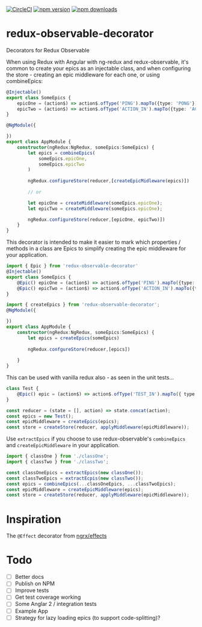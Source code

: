 [![CircleCI](https://circleci.com/gh/angular-redux/redux-observable-decorator/tree/master.svg?style=svg)](https://circleci.com/gh/angular-redux/redux-observable-decorator/tree/master)
[![npm version](https://img.shields.io/npm/v/redux-observable-decorator.svg)](https://www.npmjs.com/package/redux-observable-decorator)
[![npm downloads](https://img.shields.io/npm/dt/redux-observable-decorator.svg)](https://www.npmjs.com/package/redux-observable-decorator)

# redux-observable-decorator

Decorators for Redux Observable

When using Redux with Angular with ng-redux and redux-observable, it's common to create your epics as an injectable class, and when configuring the store - creating an epic middleware for each one, or using combineEpics:

```ts
@Injectable()
export class SomeEpics {
	epicOne = (action$) => action$.ofType('PING').mapTo({type: 'PONG'});
	epicTwo = (action$) => action$.ofType('ACTION_IN').mapTo({type: 'ACTION_OUT'});
}

@NgModule({

})
export class AppModule {
	constructor(ngRedux:NgRedux, someEpics:SomeEpics) {
		let epics = combineEpics(
			someEpics.epicOne,
			someEpics.epicTwo
		)
		
		ngRedux.configureStore(reducer,[createEpicMidleware(epics)])
		
		// or 

		let epicOne = createMiddleware(someEpics.epicOne);
		let epicTwo = createMiddleware(someEpics.epicOne);

		ngRedux.configureStore(reducer,[epicOne, epicTwo)])
	}
}
```

This decorator is intended to make it easier to mark which properties / methods in a class are Epics to simplify creating the epic middleware for your application.

```ts
import { Epic } from 'redux-observable-decorator'
@Injectable()
export class SomeEpics {
	@Epic() epicOne = (action$) => action$.ofType('PING').mapTo({type: 'PONG'});
	@Epic() epicTwo = (action$) => action$.ofType('ACTION_IN').mapTo({type: 'ACTION_OUT'});
}
```

```ts
import { createEpics } from 'redux-observable-decorator';
@NgModule({

})
export class AppModule {
	constructor(ngRedux:NgRedux, someEpics:SomeEpics) {
		let epics = createEpics(someEpics)
		
		ngRedux.confgureStore(reducer,[epics])
	
	}
}
```

This can be used with vanilla redux also - as seen in the unit tests...

```ts
class Test {
	@Epic() epic = (action$) => action$.ofType('TEST_IN').mapTo({ type: 'TEST_OUT' });
}

const reducer = (state = [], action) => state.concat(action);
const epics = new Test();
const epicMiddleware = createEpics(epics);
const store = createStore(reducer, applyMiddleware(epicMiddleware));
```

Use `extractEpics` if you choose to use redux-observable's `combineEpics` and `createEpicMiddleware` in your application.

```ts
import { classOne } from './classOne';
import { classTwo } from './classTwo';

const classOneEpics = extractEpics(new classOne());
const classTwoEpics = extractEcpis(new classTwo());
const epics = combineEpics(...classOneEpics, ...classTwoEpics);
const epicMiddleware = createEpicMiddleware(epics);
const store = createStore(reducer, applyMiddleware(epicMiddleware));
```

# Inspiration

The `@Effect` decorator from [ngrx/effects](https://github.com/ngrx/effects)

# Todo 

* [ ] Better docs
* [ ] Publish on NPM
* [ ] Improve tests
* [ ] Get test coverage working 
* [ ] Some Anglar 2 / integration tests 
* [ ] Example App
* [ ] Strategy for lazy loading epics (to support code-splitting)?

